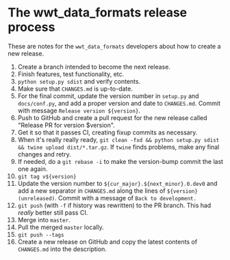 # The wwt_data_formats release process

These are notes for the `wwt_data_formats` developers about how to create a new release.

1. Create a branch intended to become the next release.
2. Finish features, test functionality, etc.
3. `python setup.py sdist` and verify contents.
4. Make sure that `CHANGES.md` is up-to-date.
5. For the final commit, update the version number in `setup.py` and
   `docs/conf.py`, and add a proper version and date to `CHANGES.md`. Commit
   with message `Release version ${version}`.
6. Push to GitHub and create a pull request for the new release called
   "Release PR for version $version".
7. Get it so that it passes CI, creating fixup commits as necessary.
8. When it's really really ready, `git clean -fxd && python setup.py sdist &&
   twine upload dist/*.tar.gz`. If `twine` finds problems, make any final
   changes and retry.
9. If needed, do a `git rebase -i` to make the version-bump commit the last
   one again.
10. `git tag v${version}`
11. Update the version number to `${cur_major}.${next_minor}.0.dev0` and add a
    new separator in `CHANGES.md` along the lines of `${version} (unreleased)`.
    Commit with a message of `Back to development.`
12. `git push` (with `-f` if history was rewritten) to the PR branch. This had
    *really* better still pass CI.
13. Merge into `master`.
14. Pull the merged `master` locally.
15. `git push --tags`
16. Create a new release on GitHub and copy the latest contents of
    `CHANGES.md` into the description.
